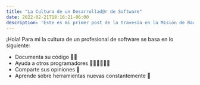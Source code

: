 ```yaml
---
title: "La Cultura de un Desarrollad@r de Software"
date: 2022-02-21T18:16:21-06:00
description: 'Este es mi primer post de la travesía en la Misión de Backend con Node JS de Launch X.'
---
```


¡Hola! Para mi la cultura de un profesional de software se basa en lo siguiente: 

- Documenta su código ✍🏻
- Ayuda a otros programadores 👩🏻‍💻👨🏽‍💻
- Comparte sus opiniones 💬
- Aprende sobre herramientas nuevas constantemente 📒
